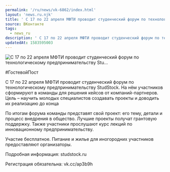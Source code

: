 ```yaml
---
permalink: '/ru/news/vk-6862/index.html'
layout: 'news.ru.njk'
title: ' С 17 по 22 апреля МФТИ проводит студенческий форум по технологическому предпринимательству Stu…'
source: ВКонтакте
tags:
  - news_ru
description: ' С 17 по 22 апреля МФТИ проводит студенческий форум по технологическому предпринимательству Stu…'
updatedAt: 1583595003
---
```

![ С 17 по 22 апреля МФТИ проводит студенческий форум по технологическому предпринимательству Stu…](https://sun9-7.userapi.com/impg/fJs30U2Va9djLK5L2XB8L-0FAXjBVUzd74cfYA/m7ZsFy2mmGk.jpg?size=1101x800&quality=96&proxy=1&sign=8f334394dda6e136b32a5c19daebc07e&c_uniq_tag=Afm6MXCIiLHuclUM4D0fL_E9uTb7iXZ5nWU9Ma6Cg0I&type=album)

#ГостевойПост

С 17 по 22 апреля МФТИ проводит студенческий форум по технологическому предпринимательству StudStock. На нём участников сформируют в команды для решения кейсов от компаний-партнеров. Цель – научить молодых специалистов создавать проекты и доводить их реализацию до конца

По итогам форума команды представят свой проект: его тему, детали и процесс внедрения в общество. Лучшие проекты получат грантовую поддержку. Также участники прослушают курс лекций по инновационному предпринимательству.

Участие бесплатное. Питание и жилье для иногородних участников предоставляют организаторы.

Подробная информация: studstock.ru

Регистрация обязательна: vk.cc/ap3b9h
